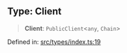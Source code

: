 
## Type: Client

> **Client**: `PublicClient`\<`any`, `Chain`\>

Defined in: [src/types/index.ts:19](https://github.com/centrifuge/sdk/blob/89e29cfd91c249c6d0dc7754dc9ba4bee482214a/src/types/index.ts#L19)

